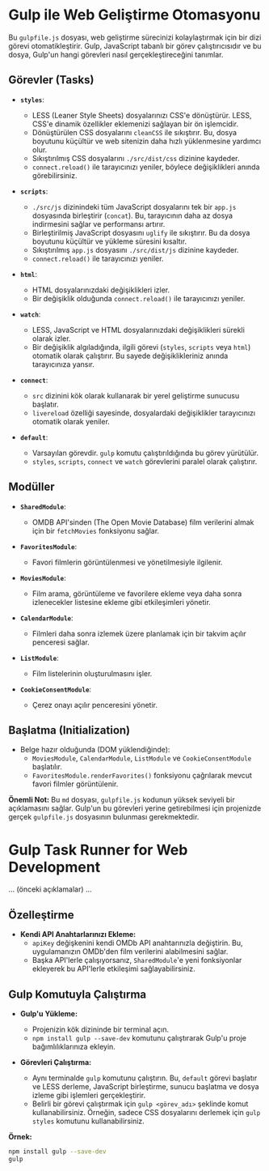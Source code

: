 # Gulp ile Web Geliştirme Otomasyonu

Bu `gulpfile.js` dosyası, web geliştirme sürecinizi kolaylaştırmak için bir dizi görevi otomatikleştirir. Gulp, JavaScript tabanlı bir görev çalıştırıcısıdır ve bu dosya, Gulp'un hangi görevleri nasıl gerçekleştireceğini tanımlar.

## Görevler (Tasks)

* **`styles`**:
    * LESS (Leaner Style Sheets) dosyalarınızı CSS'e dönüştürür. LESS, CSS'e dinamik özellikler eklemenizi sağlayan bir ön işlemcidir.
    * Dönüştürülen CSS dosyalarını `cleanCSS` ile sıkıştırır. Bu, dosya boyutunu küçültür ve web sitenizin daha hızlı yüklenmesine yardımcı olur.
    * Sıkıştırılmış CSS dosyalarını `./src/dist/css` dizinine kaydeder.
    * `connect.reload()` ile tarayıcınızı yeniler, böylece değişiklikleri anında görebilirsiniz.

* **`scripts`**:
    * `./src/js` dizinindeki tüm JavaScript dosyalarını tek bir `app.js` dosyasında birleştirir (`concat`). Bu, tarayıcının daha az dosya indirmesini sağlar ve performansı artırır.
    * Birleştirilmiş JavaScript dosyasını `uglify` ile sıkıştırır. Bu da dosya boyutunu küçültür ve yükleme süresini kısaltır.
    * Sıkıştırılmış `app.js` dosyasını `./src/dist/js` dizinine kaydeder.
    * `connect.reload()` ile tarayıcınızı yeniler.

* **`html`**:
    * HTML dosyalarınızdaki değişiklikleri izler.
    * Bir değişiklik olduğunda `connect.reload()` ile tarayıcınızı yeniler.

* **`watch`**:
    * LESS, JavaScript ve HTML dosyalarınızdaki değişiklikleri sürekli olarak izler.
    * Bir değişiklik algıladığında, ilgili görevi (`styles`, `scripts` veya `html`) otomatik olarak çalıştırır. Bu sayede değişiklikleriniz anında tarayıcınıza yansır.

* **`connect`**:
    * `src` dizinini kök olarak kullanarak bir yerel geliştirme sunucusu başlatır.
    * `livereload` özelliği sayesinde, dosyalardaki değişiklikler tarayıcınızı otomatik olarak yeniler.

* **`default`**:
    * Varsayılan görevdir. `gulp` komutu çalıştırıldığında bu görev yürütülür.
    * `styles`, `scripts`, `connect` ve `watch` görevlerini paralel olarak çalıştırır.

## Modüller

* **`SharedModule`**:
    * OMDB API'sinden (The Open Movie Database) film verilerini almak için bir `fetchMovies` fonksiyonu sağlar.

* **`FavoritesModule`**:
    * Favori filmlerin görüntülenmesi ve yönetilmesiyle ilgilenir.

* **`MoviesModule`**:
    * Film arama, görüntüleme ve favorilere ekleme veya daha sonra izlenecekler listesine ekleme gibi etkileşimleri yönetir.

* **`CalendarModule`**:
    * Filmleri daha sonra izlemek üzere planlamak için bir takvim açılır penceresi sağlar.

* **`ListModule`**:
    * Film listelerinin oluşturulmasını işler.

* **`CookieConsentModule`**:
    * Çerez onayı açılır penceresini yönetir.

## Başlatma (Initialization)

* Belge hazır olduğunda (DOM yüklendiğinde):
    * `MoviesModule`, `CalendarModule`, `ListModule` ve `CookieConsentModule` başlatılır.
    * `FavoritesModule.renderFavorites()` fonksiyonu çağrılarak mevcut favori filmler görüntülenir.

**Önemli Not:** Bu `md` dosyası, `gulpfile.js` kodunun yüksek seviyeli bir açıklamasını sağlar. Gulp'un bu görevleri yerine getirebilmesi için projenizde gerçek `gulpfile.js` dosyasının bulunması gerekmektedir.

# Gulp Task Runner for Web Development

... (önceki açıklamalar) ...

## Özelleştirme

* **Kendi API Anahtarlarınızı Ekleme:**
    * `apiKey` değişkenini kendi OMDb API anahtarınızla değiştirin. Bu, uygulamanızın OMDb'den film verilerini alabilmesini sağlar.
    * Başka API'lerle çalışıyorsanız, `SharedModule`'e yeni fonksiyonlar ekleyerek bu API'lerle etkileşimi sağlayabilirsiniz.

## Gulp Komutuyla Çalıştırma

* **Gulp'u Yükleme:**
    * Projenizin kök dizininde bir terminal açın.
    * `npm install gulp --save-dev` komutunu çalıştırarak Gulp'u proje bağımlılıklarınıza ekleyin.

* **Görevleri Çalıştırma:**
    * Aynı terminalde `gulp` komutunu çalıştırın. Bu, `default` görevi başlatır ve LESS derleme, JavaScript birleştirme, sunucu başlatma ve dosya izleme gibi işlemleri gerçekleştirir.
    * Belirli bir görevi çalıştırmak için `gulp <görev_adı>` şeklinde komut kullanabilirsiniz. Örneğin, sadece CSS dosyalarını derlemek için `gulp styles` komutunu kullanabilirsiniz.

**Örnek:**

```bash
npm install gulp --save-dev
gulp 
